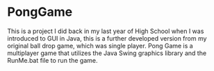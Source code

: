 # PongGame

This is a project I did back in my last year of High School when I was introduced to GUI in Java, this is a further developed version from my original ball drop game, which was single player. Pong Game is a multiplayer game that utilizes the Java Swing graphics library and the RunMe.bat file to run the game.
